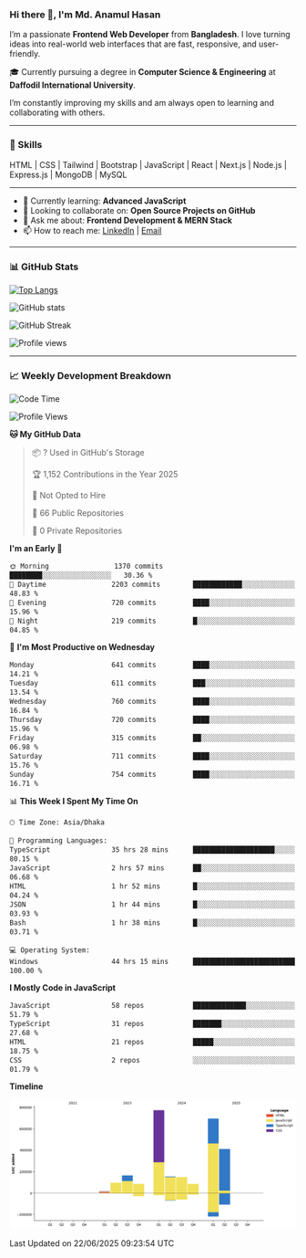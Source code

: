 ### Hi there 👋, I'm Md. Anamul Hasan

I’m a passionate **Frontend Web Developer** from **Bangladesh**. I love turning ideas into real-world web interfaces that are fast, responsive, and user-friendly.

🎓 Currently pursuing a degree in **Computer Science & Engineering** at **Daffodil International University**.

I’m constantly improving my skills and am always open to learning and collaborating with others.

---

### 🚀 Skills
HTML | CSS | Tailwind | Bootstrap | JavaScript | React | Next.js | Node.js | Express.js | MongoDB | MySQL 

---

- 🌱 Currently learning: **Advanced JavaScript**
- 👯 Looking to collaborate on: **Open Source Projects on GitHub**
- 💬 Ask me about: **Frontend Development & MERN Stack**
- 📫 How to reach me: [LinkedIn](https://www.linkedin.com/in/mdanamulhasan201) | [Email](mailto:anamulhasan3625@gmail.com)

---

### 📊 GitHub Stats

[![Top Langs](https://github-readme-stats.vercel.app/api/top-langs/?username=mdanamulhasan201&layout=compact)](https://github.com/anuraghazra/github-readme-stats)

![GitHub stats](https://github-readme-stats.vercel.app/api?username=mdanamulhasan201&show_icons=true&count_private=true&theme=tokyonight)

![GitHub Streak](https://streak-stats.demolab.com?user=mdanamulhasan201&theme=tokyonight)

![Profile views](https://gpvc.arturio.dev/mdanamulhasan201)

---

### 📈 Weekly Development Breakdown

<!--START_SECTION:waka-->
![Code Time](http://img.shields.io/badge/Code%20Time-317%20hrs%2054%20mins-blue)

![Profile Views](http://img.shields.io/badge/Profile%20Views-1-blue)

**🐱 My GitHub Data** 

> 📦 ? Used in GitHub's Storage 
 > 
> 🏆 1,152 Contributions in the Year 2025
 > 
> 🚫 Not Opted to Hire
 > 
> 📜 66 Public Repositories 
 > 
> 🔑 0 Private Repositories 
 > 
**I'm an Early 🐤** 

```text
🌞 Morning                1370 commits        ████████░░░░░░░░░░░░░░░░░   30.36 % 
🌆 Daytime                2203 commits        ████████████░░░░░░░░░░░░░   48.83 % 
🌃 Evening                720 commits         ████░░░░░░░░░░░░░░░░░░░░░   15.96 % 
🌙 Night                  219 commits         █░░░░░░░░░░░░░░░░░░░░░░░░   04.85 % 
```
📅 **I'm Most Productive on Wednesday** 

```text
Monday                   641 commits         ████░░░░░░░░░░░░░░░░░░░░░   14.21 % 
Tuesday                  611 commits         ███░░░░░░░░░░░░░░░░░░░░░░   13.54 % 
Wednesday                760 commits         ████░░░░░░░░░░░░░░░░░░░░░   16.84 % 
Thursday                 720 commits         ████░░░░░░░░░░░░░░░░░░░░░   15.96 % 
Friday                   315 commits         ██░░░░░░░░░░░░░░░░░░░░░░░   06.98 % 
Saturday                 711 commits         ████░░░░░░░░░░░░░░░░░░░░░   15.76 % 
Sunday                   754 commits         ████░░░░░░░░░░░░░░░░░░░░░   16.71 % 
```


📊 **This Week I Spent My Time On** 

```text
🕑︎ Time Zone: Asia/Dhaka

💬 Programming Languages: 
TypeScript               35 hrs 28 mins      ████████████████████░░░░░   80.15 % 
JavaScript               2 hrs 57 mins       ██░░░░░░░░░░░░░░░░░░░░░░░   06.68 % 
HTML                     1 hr 52 mins        █░░░░░░░░░░░░░░░░░░░░░░░░   04.24 % 
JSON                     1 hr 44 mins        █░░░░░░░░░░░░░░░░░░░░░░░░   03.93 % 
Bash                     1 hr 38 mins        █░░░░░░░░░░░░░░░░░░░░░░░░   03.71 % 

💻 Operating System: 
Windows                  44 hrs 15 mins      █████████████████████████   100.00 % 
```

**I Mostly Code in JavaScript** 

```text
JavaScript               58 repos            █████████████░░░░░░░░░░░░   51.79 % 
TypeScript               31 repos            ███████░░░░░░░░░░░░░░░░░░   27.68 % 
HTML                     21 repos            █████░░░░░░░░░░░░░░░░░░░░   18.75 % 
CSS                      2 repos             ░░░░░░░░░░░░░░░░░░░░░░░░░   01.79 % 
```



**Timeline**

![Lines of Code chart](https://raw.githubusercontent.com/mdanamulhasan201/mdanamulhasan201/main/assets/bar_graph.png)


 Last Updated on 22/06/2025 09:23:54 UTC
<!--END_SECTION:waka-->
